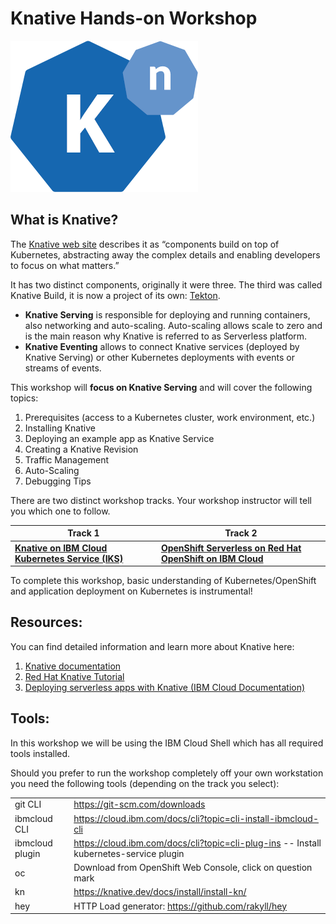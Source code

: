 # Knative Hands-on Workshop

![Knative Logo](iks/images/knative-logo.png)

## What is Knative? 

The [Knative web site](https://knative.dev) describes it as “components build on top of Kubernetes, abstracting away the complex details and enabling developers to focus on what matters.” 

It has two distinct components, originally it were three. The third was called Knative Build, it is now a project of its own: [Tekton](https://tekton.dev/). 

* __Knative Serving__ is responsible for deploying and running containers, also networking and auto-scaling. Auto-scaling allows scale to zero and is the main reason why Knative is referred to as Serverless platform.
* __Knative Eventing__ allows to connect Knative services (deployed by Knative Serving) or other Kubernetes deployments with events or streams of events.

This workshop will **focus on Knative Serving** and will cover the following topics:

1. Prerequisites (access to a Kubernetes cluster, work environment, etc.)
1. Installing Knative
1. Deploying an example app as Knative Service
1. Creating a Knative Revision
1. Traffic Management
1. Auto-Scaling
1. Debugging Tips

There are two distinct workshop tracks. Your workshop instructor will tell you which one to follow.

Track 1   | Track 2
--------- | -----------
**[Knative on IBM Cloud Kubernetes Service (IKS)](iks/1-Prereqs.md)** | **[OpenShift Serverless on Red Hat OpenShift on IBM Cloud](openshift/1-Prereqs.md)** 



To complete this workshop, basic understanding of Kubernetes/OpenShift and application deployment on Kubernetes is instrumental!

## Resources:

You can find detailed information and learn more about Knative here:

1. [Knative documentation](https://knative.dev/docs)
2. [Red Hat Knative Tutorial](https://redhat-developer-demos.github.io/knative-tutorial/knative-tutorial/index.html)
3. [Deploying serverless apps with Knative (IBM Cloud Documentation)](https://cloud.ibm.com/docs/containers?topic=containers-serverless-apps-knative)

## Tools:

In this workshop we will be using the IBM Cloud Shell which has all required tools installed.

Should you prefer to run the workshop completely off your own workstation you need the following tools (depending on the track you select):

|  |  |
|----------------|----|
|git CLI|https://git-scm.com/downloads |
|ibmcloud CLI|https://cloud.ibm.com/docs/cli?topic=cli-install-ibmcloud-cli|
|ibmcloud plugin|https://cloud.ibm.com/docs/cli?topic=cli-plug-ins -- Install kubernetes-service plugin|
|oc|Download from OpenShift Web Console, click on question mark|
|kn|https://knative.dev/docs/install/install-kn/|
|hey|HTTP Load generator: https://github.com/rakyll/hey|


